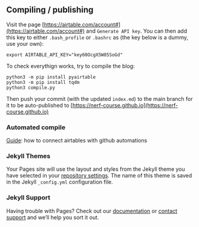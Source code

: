 ## Compiling / publishing

Visit the page [https://airtable.com/account#](https://airtable.com/account#) and
`Generate API key`. You can then add this key to either `.bash_profile` or `.bashrc` as (the key below is a dummy, use your own):

```
export AIRTABLE_API_KEY="key60OcgX5W85SoGd"
```

To check everythign works, try to compile the blog:
```
python3 -m pip install pyairtable
python3 -m pip install tqdm
python3 compile.py
```

Then push your commit (with the updated `index.md`) to the main branch for it to be auto-published to [https://nerf-course.github.io](https://nerf-course.github.io)

### Automated compile

[Guide](https://support.airtable.com/hc/en-us/articles/4408177288599-Airtable-automation-actions-GitHub): how to connect airtables with github automations

### Jekyll Themes

Your Pages site will use the layout and styles from the Jekyll theme you have selected in your [repository settings](https://github.com/nerf-course/nerf-course.github.io/settings/pages). The name of this theme is saved in the Jekyll `_config.yml` configuration file.

### Jekyll Support

Having trouble with Pages? Check out our [documentation](https://docs.github.com/categories/github-pages-basics/) or [contact support](https://support.github.com/contact) and we’ll help you sort it out.
